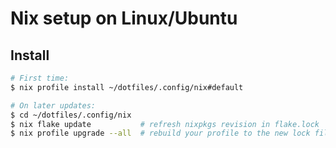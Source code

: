 # Nix setup on Linux/Ubuntu

## Install

```sh
# First time:
$ nix profile install ~/dotfiles/.config/nix#default

# On later updates:
$ cd ~/dotfiles/.config/nix
$ nix flake update           # refresh nixpkgs revision in flake.lock
$ nix profile upgrade --all  # rebuild your profile to the new lock file
```
```
```
